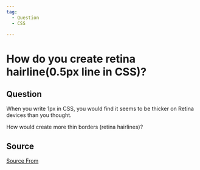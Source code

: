 ```yaml
---
tag:
  - Question
  - CSS

---
```

  
# How do you create retina hairline(0.5px line in CSS)?

## Question
When you write 1px in CSS, you would find it seems to be thicker on Retina devices than you thought.

How would create more thin borders (retina hairlines)?




##  Source
[Source From](https://bigfrontend.dev/question/How-do-you-create-retina-hairline-1px-line-in-CSS)

  